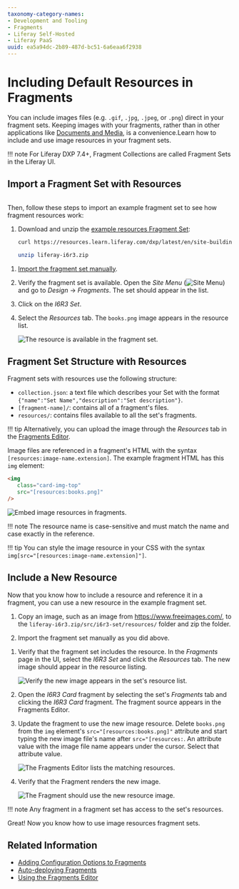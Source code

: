 ```yaml
---
taxonomy-category-names:
- Development and Tooling
- Fragments
- Liferay Self-Hosted
- Liferay PaaS
uuid: ea5a94dc-2b89-487d-bc51-6a6eaa6f2938
---
```


# Including Default Resources in Fragments

You can include images files (e.g. `.gif`, `.jpg`, `.jpeg`, or `.png`) direct in your fragment sets. Keeping images with your fragments, rather than in other applications like [Documents and Media](../../../content-authoring-and-management/documents-and-media.md), is a convenience.Learn how to include and use image resources in your fragment sets.

!!! note
    For Liferay DXP 7.4+, Fragment Collections are called Fragment Sets in the Liferay UI.

## Import a Fragment Set with Resources

```{include} /_snippets/run-liferay-portal.md
```

Then, follow these steps to import an example fragment set to see how fragment resources work:

1. Download and unzip the [example resources Fragment Set](https://resources.learn.liferay.com/dxp/latest/en/site-building/developer-guide/developing-page-fragments/liferay-i6r3.zip):

    ```bash
    curl https://resources.learn.liferay.com/dxp/latest/en/site-building/developer-guide/developing-page-fragments/liferay-i6r3.zip -O
    ```

    ```bash
    unzip liferay-i6r3.zip
    ```

<!-- As the fragments toolkit was deprecated, I am removing this reference. Eric. -->

<!-- 1. Setup up the Fragments Toolkit:

    ```bash
    cd liferay-i6r3
    ```

    ```bash
    ./setup_tutorial.sh
    ```

    Resolve all unmet requirements reported by the script and rerun the script until it reports that your environment is ready.

1. Import the Fragment Set in the Docker container with the Fragments Toolkit using the `yarn run import` command below.

    ```bash
    yarn run import

    ...
    ? Liferay host & port http://localhost:8080
    ? Username test@liferay.com
    ? Password [hidden]

    Checking connection...
    Connection successful

    ? Company ID liferay.com
    ? Group ID Liferay DXP

    Building project...
    Importing project...

    ✔ Fragment I6R3 Card imported

    Project Imported
    ``` -->

1. [Import the fragment set manually](../../creating-pages/page-fragments-and-widgets/using-fragments/managing-fragments.md).

1. Verify the fragment set is available. Open the *Site Menu* (![Site Menu](../../../images/icon-product-menu.png)) and go to *Design* &rarr; *Fragments*. The set should appear in the list.

1. Click on the *I6R3 Set*.

1. Select the *Resources* tab. The `books.png` image appears in the resource list.

   ![The resource is available in the fragment set.](./including-default-resources-with-fragments/images/01.png)

## Fragment Set Structure with Resources

Fragment sets with resources use the following structure:

- `collection.json`: a text file which describes your Set with the format `{"name":"Set Name","description":"Set description"}`.
- `[fragment-name]/`: contains all of a fragment's files.
- `resources/`: contains files available to all the set's fragments.

!!! tip
    Alternatively, you can upload the image through the *Resources* tab in the [Fragments Editor](./using-the-fragments-editor.md).

Image files are referenced in a fragment's HTML with the syntax `[resources:image-name.extension]`. The example fragment HTML has this `img` element:

```html
<img
   class="card-img-top"
   src="[resources:books.png]"
/>
```

![Embed image resources in fragments.](./including-default-resources-with-fragments/images/02.png)

!!! note
    The resource name is case-sensitive and must match the name and case exactly in the reference.

!!! tip
    You can style the image resource in your CSS with the syntax `img[src="[resources:image-name.extension]"]`.

## Include a New Resource

Now that you know how to include a resource and reference it in a fragment, you can use a new resource in the example fragment set.

1. Copy an image, such as an image from <https://www.freeimages.com/>, to the `liferay-i6r3.zip/src/i6r3-set/resources/` folder and zip the folder.

1. Import the fragment set manually as you did above.

<!-- removed as it refers to the fragments toolkit. Eric. -->
<!-- 1. Import the Fragment Set in the Docker container again as you did above:

    ```bash
    yarn run import
    ``` -->

1. Verify that the fragment set includes the resource. In the *Fragments* page in the UI, select the *I6R3 Set* and click the *Resources* tab. The new image should appear in the resource listing.

   ![Verify the new image appears in the set's resource list.](./including-default-resources-with-fragments/images/03.png)

1. Open the *I6R3 Card* fragment by selecting the set's *Fragments* tab and clicking the *I6R3 Card* fragment. The fragment source appears in the Fragments Editor.

1. Update the fragment to use the new image resource. Delete `books.png` from the `img` element's `src="[resources:books.png]"` attribute and start typing the new image file's name after `src="[resources:`. An attribute value with the image file name appears under the cursor. Select that attribute value.

   ![The Fragments Editor lists the matching resources.](./including-default-resources-with-fragments/images/04.png)

1. Verify that the Fragment renders the new image.

   ![The Fragment should use the new resource image.](./including-default-resources-with-fragments/images/05.png)

!!! note
    Any fragment in a fragment set has access to the set's resources.

Great! Now you know how to use image resources fragment sets.

## Related Information

- [Adding Configuration Options to Fragments](./adding-configuration-options-to-fragments.md)
- [Auto-deploying Fragments](./auto-deploying-fragments.md)
- [Using the Fragments Editor](./using-the-fragments-editor.md)
